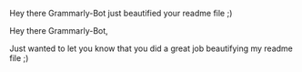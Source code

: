 Hey there Grammarly-Bot just beautified your readme file ;) 

 
Hey there Grammarly-Bot,

Just wanted to let you know that you did a great job beautifying my readme file ;)